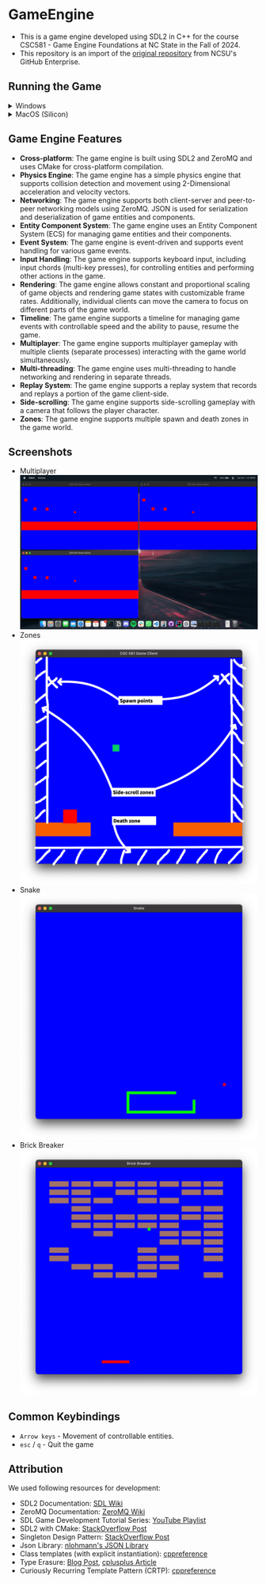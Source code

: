 # GameEngine

- This is a game engine developed using SDL2 in C++ for the course CSC581 - Game Engine Foundations at NC State in the Fall of 2024.
- This repository is an import of the [original repository](https://github.ncsu.edu/yrajapa/GameEngine) from NCSU's GitHub Enterprise.

## Running the Game

<details>
  <summary>Windows</summary>

## Requirements

1. Visual Studio Community 2022
2. SDL2 (included)
3. ZeroMQ and cppzmq (included)

## How to Run

### Group submission: Compile and run the game engine
1. Open the solution (`GameEngine.sln`) in Visual Studio Community 2022.
2. In the run configurations dropdown:
   - Select **'RunGameEngine'**.
3. Click the 'Local Windows Debugger' button to run the selected configuration within Visual Studio.

### Individual submission step 1: Compile servers, clients, and peers

1. Open the solution (`GameEngine.sln`) in Visual Studio Community 2022.
2. In the run configurations dropdown:
   - Select **'RunClientGame'**.
   - Right-click on the solution in solution explorer and click on 'Rebuid'.
   - Select **'RunPeerGame'**.
   - Right-click on the solution in solution explorer and click on 'Rebuid'.
   - Select **'RunPeerServer'**.
   - Right-click on the solution in solution explorer and click on 'Rebuid'.
   - Select **'RunServer'**.
   - Right-click on the solution in solution explorer and click on 'Rebuid'. 


### Individual submission step 2: Run servers, clients and peers

1. To run **'Server-Client'**:
   - Navigate to  `~/x64/RunServer` directory.
   - Double-click **Server.exe** to run the server.
   - Navigate to  `~/x64/RunClientGame` directory.
   - Double-click **ClientGame.exe** to run a client.
   - You can run multiple clients by double-clicking the .exe file again. 
2. To run **'Peer-to-Peer'**:
   - Navigate to `~/x64/RunPeerServer`.
   - Double-click the **PeerServer.exe** file to run the peer server.
   - Navigate to `~/x64/RunPeerGame`.
   - Double-click the **PeerGame.exe** file to run a peer.
   - You can run multiple clients by double-clicking the .exe file again.


**Note:**  
- Ensure that the `SDL2.dll` and `libzmq-v143-mt-gd-4_3_5.dll` files are present in the directories where the `.exe` files are located. These file are already included; do not remove it.
- Ensure that you run the servers before clients (or peers). 

</details>

<details>
  <summary>MacOS (Silicon)</summary>

## Requirements
- Install SDL2: `brew install sdl2`
- Install CMake: `brew install cmake`
- Install other deps - `brew install cppzmq zeromq nlohmann-json`

## Building and running
- Note: Pre-built binaries can be found at `./build`
- To compile and run the game: `cmake -S . -B build && cmake --build build`
- The `build` directory will now contain the binaries
- Run the server executable first, then run 1 or more client executables

</details>

## Game Engine Features

- **Cross-platform**: The game engine is built using SDL2 and ZeroMQ and uses CMake for cross-platform compilation.
- **Physics Engine**: The game engine has a simple physics engine that supports collision detection and movement using 2-Dimensional acceleration and velocity vectors.
- **Networking**: The game engine supports both client-server and peer-to-peer networking models using ZeroMQ. JSON is used for serialization and deserialization of game entities and components.
- **Entity Component System**: The game engine uses an Entity Component System (ECS) for managing game entities and their components.
- **Event System**: The game engine is event-driven and supports event handling for various game events.
- **Input Handling**: The game engine supports keyboard input, including input chords (multi-key presses), for controlling entities and performing other actions in the game.
- **Rendering**: The game engine allows constant and proportional scaling of game objects and rendering game states with customizable frame rates. Additionally, individual clients can move the camera to focus on different parts of the game world.
- **Timeline**: The game engine supports a timeline for managing game events with controllable speed and the ability to pause, resume the game.
- **Multiplayer**: The game engine supports multiplayer gameplay with multiple clients (separate processes) interacting with the game world simultaneously.
- **Multi-threading**: The game engine uses multi-threading to handle networking and rendering in separate threads.
- **Replay System**: The game engine supports a replay system that records and replays a portion of the game client-side.
- **Side-scrolling**: The game engine supports side-scrolling gameplay with a camera that follows the player character.
- **Zones**: The game engine supports multiple spawn and death zones in the game world.

## Screenshots

- Multiplayer ![Multiplayer](screenshots/multiplayer.png)
- Zones ![Zones](screenshots/zones.png)
- Snake ![Example Game - Snake](screenshots/snake.png)
- Brick Breaker ![Example Game - Brick Breaker](screenshots/brickbreaker.png)

## Common Keybindings

- `Arrow keys` - Movement of controllable entities.
- `esc` / `q` - Quit the game

## Attribution

We used following resources for development:

- SDL2 Documentation: [SDL Wiki](https://wiki.libsdl.org/SDL2/FrontPage)
- ZeroMQ Documentation: [ZeroMQ Wiki](http://wiki.zeromq.org/)
- SDL Game Development Tutorial Series: [YouTube Playlist](https://www.youtube.com/watch?v=FxCC9Ces1Yg&list=PLSPw4ASQYyymu3PfG9gxywSPghnSMiOAW&index=2)
- SDL2 with CMake: [StackOverflow Post](https://stackoverflow.com/questions/28395833/using-sdl2-with-cmake)
- Singleton Design Pattern: [StackOverflow Post](https://stackoverflow.com/questions/1008019/how-do-you-implement-the-singleton-design-pattern)
- Json Library: [nlohmann's JSON Library](https://github.com/nlohmann/json)
- Class templates (with explicit instantiation): [cppreference](https://en.cppreference.com/w/cpp/language/class_template)
- Type Erasure: [Blog Post](https://davekilian.com/cpp-type-erasure.html), [cplusplus Article](https://cplusplus.com/articles/oz18T05o/)
- Curiously Recurring Template Pattern (CRTP): [cppreference](https://en.cppreference.com/w/cpp/language/crtp)

